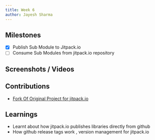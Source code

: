 ```yaml
---
title: Week 6
author: Jayesh Sharma 
---
```


## Milestones
- [x] Publish Sub Module to Jitpack.io  
- [ ] Consume Sub Modules from jitpack.io repository  

## Screenshots / Videos 

## Contributions
- [Fork Of Original Project for jitpack.io](https://github.com/jayesh212/odk-collect-extension)  

## Learnings

- Learnt about how jitpack.io publishes libraries directly from github
- How github release tags work , version management for jitpack.io
